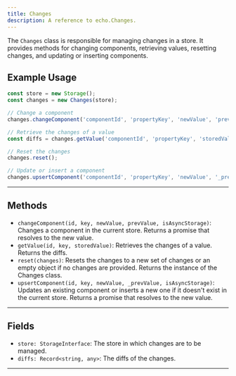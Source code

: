 ```yaml
---
title: Changes
description: A reference to echo.Changes.
---
```


The `Changes` class is responsible for managing changes in a store. It provides methods for changing components, retrieving values, resetting changes, and updating or inserting components.

## Example Usage

```js
const store = new Storage();
const changes = new Changes(store);

// Change a component
changes.changeComponent('componentId', 'propertyKey', 'newValue', 'prevValue');

// Retrieve the changes of a value
const diffs = changes.getValue('componentId', 'propertyKey', 'storedValue');

// Reset the changes
changes.reset();

// Update or insert a component
changes.upsertComponent('componentId', 'propertyKey', 'newValue', '_prevValue');
```

___

## Methods

- `changeComponent(id, key, newValue, prevValue, isAsyncStorage)`: Changes a component in the current store. Returns a promise that resolves to the new value.
- `getValue(id, key, storedValue)`: Retrieves the changes of a value. Returns the diffs.
- `reset(changes)`: Resets the changes to a new set of changes or an empty object if no changes are provided. Returns the instance of the Changes class.
- `upsertComponent(id, key, newValue, _prevValue, isAsyncStorage)`: Updates an existing component or inserts a new one if it doesn't exist in the current store. Returns a promise that resolves to the new value.

___

## Fields

- `store: StorageInterface`: The store in which changes are to be managed.
- `diffs: Record<string, any>`: The diffs of the changes.

___

